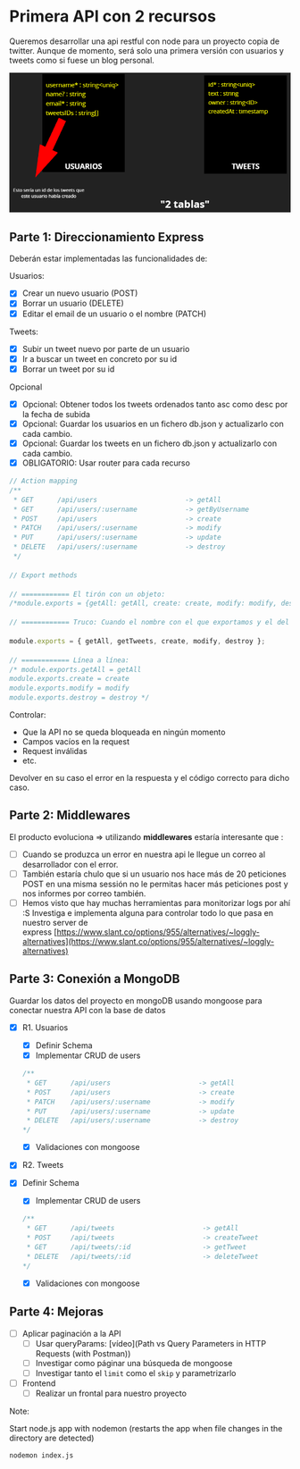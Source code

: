 # Primera API con 2 recursos

Queremos desarrollar una api restful con node para un proyecto copia de twitter. Aunque de momento, será solo una primera versión con usuarios y tweets como si fuese un blog personal.

![Ejercicio](./public/imgs/ejercicio.png)

## Parte 1: Direccionamiento Express
Deberán estar implementadas las funcionalidades de:

Usuarios:
- [x] Crear un nuevo usuario (POST)
- [x] Borrar un usuario (DELETE)
- [x] Editar el email de un usuario o el nombre (PATCH)

Tweets:
- [x] Subir un tweet nuevo por parte de un usuario
- [x] Ir a buscar un tweet en concreto por su id
- [x] Borrar un tweet por su id

Opcional
- [x] Opcional: Obtener todos los tweets ordenados tanto asc como desc por la fecha de subida
- [x] Opcional: Guardar los usuarios en un fichero db.json y actualizarlo con cada cambio.
- [x] Opcional: Guardar los tweets en un fichero db.json y actualizarlo con cada cambio.
- [x] OBLIGATORIO: Usar router para cada recurso

```javascript
// Action mapping
/**
 * GET      /api/users                      -> getAll
 * GET      /api/users/:username            -> getByUsername
 * POST     /api/users                      -> create
 * PATCH    /api/users/:username            -> modify
 * PUT      /api/users/:username            -> update 
 * DELETE   /api/users/:username            -> destroy
 */

// Export methods

// ============ El tirón con un objeto:
/*module.exports = {getAll: getAll, create: create, modify: modify, destroy: destroy} */

// ============ Truco: Cuando el nombre con el que exportamos y el del método coinciden:

module.exports = { getAll, getTweets, create, modify, destroy };

// ============ Línea a línea:
/* module.exports.getAll = getAll
module.exports.create = create
module.exports.modify = modify
module.exports.destroy = destroy */
```

Controlar:

* Que la API no se queda bloqueada en ningún momento
* Campos vacíos en la request
* Request inválidas
* etc.

Devolver en su caso el error en la respuesta y el código correcto para dicho caso. 

## Parte 2: Middlewares

El producto evoluciona => utilizando **middlewares** estaría interesante que : 

- [ ] Cuando se produzca un error en nuestra api le llegue un correo al desarrollador con el error.
- [ ] También estaría chulo que si un usuario nos hace más de 20 peticiones POST en una misma sessión no le permitas hacer más peticiones post y nos informes por correo también.
- [ ] Hemos visto que hay muchas herramientas para monitorizar logs por ahí :S Investiga e implementa alguna para controlar todo lo que pasa en nuestro server de express [https://www.slant.co/options/955/alternatives/~loggly-alternatives](https://www.slant.co/options/955/alternatives/~loggly-alternatives)

## Parte 3: Conexión a MongoDB

Guardar los datos del proyecto en mongoDB usando mongoose para conectar nuestra API con la base de datos

- [x] R1. Usuarios
    - [x] Definir Schema
    - [x] Implementar CRUD de users

    ```javascript
    /**
     * GET      /api/users                      -> getAll
     * POST     /api/users                      -> create
     * PATCH    /api/users/:username            -> modify
     * PUT      /api/users/:username            -> update
     * DELETE   /api/users/:username            -> destroy
    */
    ```

    - [x] Validaciones con mongoose

- [x] R2. Tweets 
- [x] Definir Schema
    - [x] Implementar CRUD de users

    ```javascript
    /**
     * GET      /api/tweets                      -> getAll
     * POST     /api/tweets                      -> createTweet
     * GET      /api/tweets/:id                  -> getTweet
     * DELETE   /api/tweets/:id                  -> deleteTweet
    */
    ```

    - [x] Validaciones con mongoose
## Parte 4: Mejoras 

- [ ] Aplicar paginación a la API
    - [ ] Usar queryParams: [vídeo](Path vs Query Parameters in HTTP Requests (with Postman))
    - [ ] Investigar como páginar una búsqueda de mongoose
    - [ ] Investigar tanto el `limit` como el `skip` y parametrizarlo

- [ ] Frontend
    - [ ] Realizar un frontal para nuestro proyecto

Note: 

Start node.js app with nodemon (restarts the app when file changes in the directory are detected)

```
nodemon index.js
```